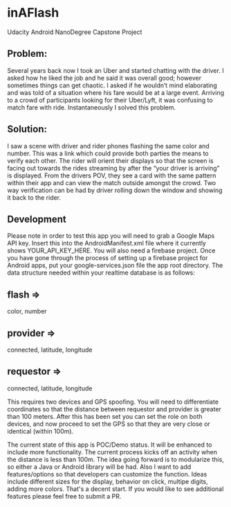 # inAFlash
Udacity Android NanoDegree Capstone Project


## Problem:

Several years back now I took an Uber and started chatting with the driver. I asked how he liked the job and he said it was overall good; however sometimes things can get chaotic. I asked if he wouldn’t mind elaborating and was told of a situation where his fare would be at a large event. Arriving to a crowd of participants looking for their Uber/Lyft, it was confusing to match fare with ride. Instantaneously I solved this problem.


## Solution:

I saw a scene with driver and rider phones flashing the same color and number. This was a link which could provide both parties the means to verify each other. The rider will orient their displays so that the screen is facing out towards the rides streaming by after the “your driver is arriving” is displayed. From the drivers POV, they see a card with the same pattern within their app and can view the match outside amongst the crowd. Two way verification can be had by driver rolling down the window and showing it back to the rider.

## Development

Please note in order to test this app you will need to grab a Google Maps API key. Insert this into the AndroidManifest.xml file where it currently shows YOUR_API_KEY_HERE. 
You will also need a firebase project. Once you have gone through the process of setting up a firebase project for Android apps, put your google-services.json file the app root directory. The data structure needed within your realtime database is as follows:

## flash =>
  color,
  number
## provider =>
  connected,
  latitude,
  longitude
## requestor =>
  connected,
  latitude,
  longitude

This requires two devices and GPS spoofing. You will need to differentiate coordinates so that the distance between requestor and provider is greater than 100 meters. After this has been set you can set the role on both devices, and now proceed to set the GPS so that they are very close or identical (within 100m). 

The current state of this app is POC/Demo status. It will be enhanced to include more functionality. The current process kicks off an activity when the distance is less than 100m. The idea going forward is to modularize this, so either a Java or Android library will be had. Also I want to add features/options so that developers can customize the function. Ideas include different sizes for the display, behavior on click, multipe digits, adding more colors. That's a decent start. If you would like to see additional features please feel free to submit a PR. 
